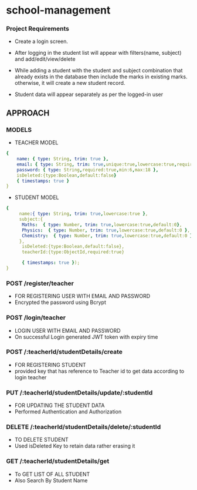 # school-management

### Project Requirements

- Create a login screen.

- After logging in the student list will appear with filters(name, subject) and
add/edit/view/delete

- While adding a student with the student and subject combination that
already exists in the database then include the marks in existing marks.
otherwise, it will create a new student record.

- Student data will appear separately as per the logged-in user


## APPROACH 

### MODELS

- TEACHER MODEL
```yaml
{ 
    name: { type: String, trim: true },
    email: { type: String, trim: true,unique:true,lowercase:true,required:true },
    password: { type: String,required:true,min:6,max:18 },
    isDeleted:{type:Boolean,default:false}
    { timestamps: true }
}
```

- STUDENT MODEL
```yaml
{ 
     name:{ type: String, trim: true,lowercase:true },
     subject:{
      Maths:  { type: Number, trim: true,lowercase:true,default:0},
      Physics:  { type: Number, trim: true,lowercase:true,default:0 },
      Chemistry:  { type: Number, trim: true,lowercase:true,default:0 }
     },
      isDeleted:{type:Boolean,default:false},
      teacherId:{type:ObjectId,required:true}

      { timestamps: true });
}
```

### POST /register/teacher 
- FOR REGISTERING USER WITH EMAIL AND PASSWORD 
- Encrypted the password using Bcrypt



### POST /login/teacher
- LOGIN USER WITH EMAIL AND PASSWORD
- On successful Login generated JWT  token with expiry time



### POST /:teacherId/studentDetails/create
- FOR REGISTERING STUDENT 
- provided key that has reference to Teacher id to get data according to login teacher 



### PUT /:teacherId/studentDetails/update/:studentId
- FOR UPDATING THE STUDENT DATA
-  Performed Authentication and Authorization


### DELETE /:teacherId/studentDetails/delete/:studentId
- TO DELETE STUDENT 
- Used isDeleted Key to retain data rather erasing it 



### GET /:teacherId/studentDetails/get
- To GET LIST OF ALL STUDENT 
- Also Search By Student Name


